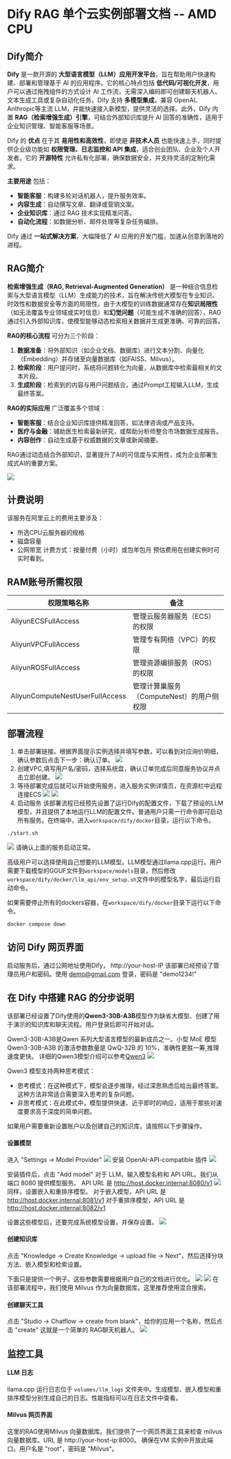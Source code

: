 # Dify RAG 单个云实例部署文档 -- AMD CPU

## Dify简介
**Dify** 是一款开源的 **大型语言模型（LLM）应用开发平台**，旨在帮助用户快速构建、部署和管理基于 AI 的应用程序。它的核心特点包括 **低代码/可视化开发**，用户可以通过拖拽组件的方式设计 AI 工作流，无需深入编码即可创建聊天机器人、文本生成工具或复杂自动化任务。Dify 支持 **多模型集成**，兼容 OpenAI、Anthropic等主流 LLM，并能快速接入新模型，提供灵活的选择。此外，Dify 内置 **RAG（检索增强生成）引擎**，可结合外部知识库提升 AI 回答的准确性，适用于企业知识管理、智能客服等场景。  

Dify 的 **优点** 在于其 **易用性和高效性**，即使是 **非技术人员** 也能快速上手，同时提供企业级功能如 **权限管理、日志监控和 API 集成**，适合创业团队、企业及个人开发者。它的 **开源特性** 允许私有化部署，确保数据安全，并支持灵活的定制化需求。  

**主要用途** 包括：  
- **智能客服**：构建多轮对话机器人，提升服务效率。  
- **内容生成**：自动撰写文章、翻译或营销文案。  
- **企业知识库**：通过 RAG 技术实现精准问答。  
- **自动化流程**：如数据分析、邮件处理等复杂任务编排。  

Dify 通过 **一站式解决方案**，大幅降低了 AI 应用的开发门槛，加速从创意到落地的进程。

## RAG简介
**检索增强生成（RAG, Retrieval-Augmented Generation）** 是一种结合信息检索与大型语言模型（LLM）生成能力的技术，旨在解决传统大模型在专业知识、时效性和数据安全等方面的局限性。由于大模型的训练数据通常存在**知识局限性**（如无法覆盖专业领域或实时信息）和**幻觉问题**（可能生成不准确的回答），RAG通过引入外部知识库，使模型能够动态检索相关数据并生成更准确、可靠的回答。  

**RAG的核心流程** 可分为三个阶段：  
1. **数据准备**：将外部知识（如企业文档、数据库）进行文本分割、向量化（Embedding）并存储至向量数据库（如FAISS、Milvus）。  
2. **检索阶段**：用户提问时，系统将问题转化为向量，从数据库中检索最相关的文本片段。  
3. **生成阶段**：检索到的内容与用户问题结合，通过Prompt工程输入LLM，生成最终答案。  

**RAG的实际应用** 广泛覆盖多个领域：  
- **智能客服**：结合企业知识库提供精准回答，如法律咨询或产品支持。  
- **医疗与金融**：辅助医生检索最新研究，或帮助分析师整合市场数据生成报告。  
- **内容创作**：自动生成基于权威数据的文章或新闻摘要。  

RAG通过动态结合外部知识，显著提升了AI的可信度与实用性，成为企业部署生成式AI的重要方案。

![](attachment/rag-flow.gif)
## 计费说明

该服务在阿里云上的费用主要涉及：

- 所选CPU云服务器的规格
- 磁盘容量
- 公网带宽 计费方式：按量付费（小时）或包年包月 预估费用在创建实例时可实时看到。

## RAM账号所需权限

|权限策略名称|备注|
|---|---|
|AliyunECSFullAccess|管理云服务器服务（ECS）的权限|
|AliyunVPCFullAccess|管理专有网络（VPC）的权限|
|AliyunROSFullAccess|管理资源编排服务（ROS）的权限|
|AliyunComputeNestUserFullAccess|管理计算巢服务（ComputeNest）的用户侧权限|

## 部署流程
1. 单击部署链接。根据界面提示实例选择并填写参数，可以看到对应询价明细，确认参数后点击下一步：确认订单。
![](attachment/config-01.jpg)
2. 创建VPC,填写用户名/密码，选择系统盘，确认订单完成后同意服务协议并点击立即创建。
![](attachment/config-02.jpg)
3. 等待部署完成后就可以开始使用服务，进入服务实例详情页，在资源栏中远程连接ECS
![](attachment/config-03.jpg)
![](attachment/config-04.jpg)
4. 启动服务
该部署流程已经预先设置了运行Dify的配置文件，下载了预设的LLM模型，并且提供了本地运行LLM的配置文件。普通用户只需一行命令即可启动所有服务。在终端中，进入`workspace/dify/docker`目录，运行以下命令。
```bash
./start.sh
```

![](attachment/console-01.png)
请确认上面的服务启动正常。

高级用户可以选择使用自己想要的LLM模型。LLM模型通过llama.cpp运行。用户需要下载模型的GGUF文件到`workspace/models`目录，然后修改`workspace/dify/docker/llm_api/env_setup.sh`文件中的模型名字，最后运行启动命令。

如果需要停止所有的dockers容器，在`workspace/dify/docker`目录下运行以下命令。
```bash
docker compose down
```

## 访问 Dify 网页界面
启动服务后，通过公网地址使用Dify， http://your-host-IP
该部署已经预设了管理员用户和密码。使用 demo@gmail.com 登录，密码是 "demo1234!"

## 在 Dify 中搭建 RAG 的分步说明

该部署已经设置了Dify使用的**Qwen3-30B-A3B**模型作为缺省大模型、创建了用于演示的知识库和聊天流程。用户登录后即可开始对话。

Qwen3-30B-A3B是Qwen 系列大型语言模型的最新成员之一。小型 MoE 模型 Qwen3-30B-A3B 的激活参数数量是 QwQ-32B 的 10%，准确性更胜一筹,推理速度更快。
详细的Qwen3模型介绍可以参考[Qwen3](https://qwenlm.github.io/zh/blog/qwen3/)
![](attachment/qwen3.jpg)

Qwen3 模型支持两种思考模式：
* 思考模式：在这种模式下，模型会逐步推理，经过深思熟虑后给出最终答案。这种方法非常适合需要深入思考的复杂问题。
* 非思考模式：在此模式中，模型提供快速、近乎即时的响应，适用于那些对速度要求高于深度的简单问题。

如果用户需要重新设置账户以及创建自己的知识库，请按照以下步骤操作。
#### 设置模型
进入 "Settings -> Model Provider"
![](attachment/80b3fc451fac55353eb3e476e682c051.png)
安装 OpenAI-API-compatible 插件
![](attachment/2c88f2b006c8f7bf63add67f80dfa4f1.png)

安装插件后，点击 "Add model"
对于 LLM，输入模型名称和 API URL。我们从端口 8080 提供模型服务。
API URL 是 http://host.docker.internal:8080/v1
![](attachment/941053df721ebb7f0b80e521e449810d.png)
同样，设置嵌入和重排序模型。
对于嵌入模型，API URL 是 http://host.docker.internal:8081/v1
对于重排序模型，API URL 是 http://host.docker.internal:8082/v1

设置这些模型后，还要完成系统模型设置，并保存设置。
![](attachment/f7642bf7f7d51410a5c6d45f972e3ad2.png)

#### 创建知识库
点击 "Knowledge -> Create Knowledge -> upload file -> Next"，然后选择分块方法、嵌入模型和检索设置。

下面只是提供一个例子。这些参数需要根据用户自己的文档进行优化。
![](attachment/b2db12a0ccd658956066c0f7b3af943d.png)
![](attachment/40390f708f39c08394186b018ef3ca57.png)
在该部署流程中，我们使用 Milvus 作为向量数据库。这里推荐使用混合搜索。

#### 创建聊天工具
点击 "Studio -> Chatflow -> create from blank"，给你的应用一个名称，然后点击 "create"
这就是一个简单的 RAG聊天机器人。
![](attachment/2db1f3ad847d3abd263cd8b7629f7e0e.png)

## 监控工具
#### LLM 日志
llama.cpp 运行日志位于 `volumes/llm_logs` 文件夹中。生成模型、嵌入模型和重排序模型分别生成自己的日志。性能指标可以在日志文件中查看。

#### Milvus 网页界面
这里的RAG使用Milvus 向量数据库。我们提供了一个网页界面工具来检查 milvus 向量数据库。URL 是 http://your-host-ip:8000。 确保在VM 实例中开放此端口。用户名是 "root"，密码是 "Milvus"。
